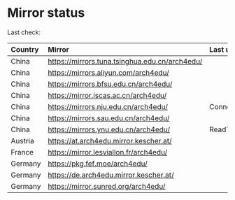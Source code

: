 <script src="./time.js"></script>
# Mirror status
Last check: <script type="text/javascript">localize(1695827932.4567392);</script>

|Country|Mirror|Last update|
|:------|:-----|:----------|
|China|https://mirrors.tuna.tsinghua.edu.cn/arch4edu/|<script type="text/javascript">localize(1695796567);</script>|
|China|https://mirrors.aliyun.com/arch4edu/|<script type="text/javascript">localize(1695796567);</script>|
|China|https://mirrors.bfsu.edu.cn/arch4edu/|<script type="text/javascript">localize(1695623718);</script>|
|China|https://mirror.iscas.ac.cn/arch4edu/|<script type="text/javascript">localize(1695796567);</script>|
|China|https://mirrors.nju.edu.cn/arch4edu/|ConnectTimeout|
|China|https://mirrors.sau.edu.cn/arch4edu/|<script type="text/javascript">localize(1695796567);</script>|
|China|https://mirrors.ynu.edu.cn/arch4edu/|ReadTimeout|
|Austria|https://at.arch4edu.mirror.kescher.at/|<script type="text/javascript">localize(1695796567);</script>|
|France|https://mirror.lesviallon.fr/arch4edu/|<script type="text/javascript">localize(1695796567);</script>|
|Germany|https://pkg.fef.moe/arch4edu/|<script type="text/javascript">localize(1695796567);</script>|
|Germany|https://de.arch4edu.mirror.kescher.at/|<script type="text/javascript">localize(1695796567);</script>|
|Germany|https://mirror.sunred.org/arch4edu/|<script type="text/javascript">localize(1695796567);</script>|

<script src="./tablefilter/tablefilter.js"></script>
<script src="./table.js"></script>